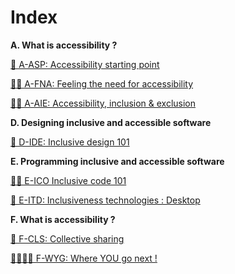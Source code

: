 # Index

**A. What is accessibility ?**

[🚀 A-ASP: Accessibility starting point](A-ASP.md)

[🫳🏿 A-FNA: Feeling the need for accessibility](A-FNA.md)

[👩‍🦽 A-AIE: Accessibility, inclusion & exclusion](A-AIE.md)

**D. Designing inclusive and accessible software**

[🎨 D-IDE: Inclusive design 101](D-IDE.md)

**E. Programming inclusive and accessible software**

[👩‍💻 E-ICO Inclusive code 101](E-ICO.md)

[🔧 E-ITD: Inclusiveness technologies : Desktop](E-ITD.md)

**F. What is accessibility ?**

[💬 F-CLS: Collective sharing](F-CLS.md)

[🏃🏽‍♀️‍➡️ F-WYG: Where YOU go next !](F-WYG.md)